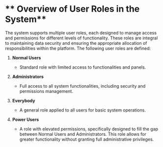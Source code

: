 # ** Overview of User Roles in the System**

The system supports multiple user roles, each designed to manage access and permissions for different levels of functionality. These roles are integral to maintaining data security and ensuring the appropriate allocation of responsibilities within the platform. The following user roles are defined:

1. **Normal Users**

   - Standard role with limited access to functionalities and panels.

2. **Administrators**

   - Full access to all system functionalities, including security and permissions management.

3. **Everybody**

   - A general role applied to all users for basic system operations.

4. **Power Users**

   - A role with elevated permissions, specifically designed to fill the gap between Normal Users and Administrators. This role allows for greater functionality without granting full administrative privileges.
